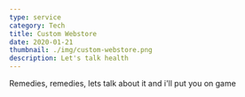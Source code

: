 ```yaml
---
type: service
category: Tech
title: Custom Webstore
date: 2020-01-21
thumbnail: ./img/custom-webstore.png
description: Let's talk health
---
```


Remedies, remedies, lets talk about it and i'll put you on game
